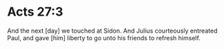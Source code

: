 # Acts 27:3

And the next [day] we touched at Sidon. And Julius courteously entreated Paul, and gave [him] liberty to go unto his friends to refresh himself.